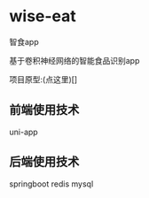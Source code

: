 # wise-eat

智食app

基于卷积神经网络的智能食品识别app

项目原型:(点这里)[]

## 前端使用技术
uni-app

## 后端使用技术

springboot redis mysql
